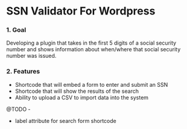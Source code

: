 # SSN Validator For Wordpress

### 1. Goal

Developing a plugin that takes in the first 5 digits of a social security number
and shows information about when/where that social security number was issued.

### 2. Features

- Shortcode that will embed a form to enter and submit an SSN
- Shortcode that will show the results of the search
- Ability to upload a CSV to import data into the system

@TODO -
- label attribute for search form shortcode
